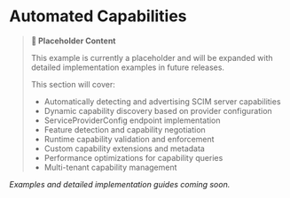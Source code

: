 # Automated Capabilities

> **📝 Placeholder Content**
> 
> This example is currently a placeholder and will be expanded with detailed implementation examples in future releases. 
> 
> This section will cover:
> - Automatically detecting and advertising SCIM server capabilities
> - Dynamic capability discovery based on provider configuration
> - ServiceProviderConfig endpoint implementation
> - Feature detection and capability negotiation
> - Runtime capability validation and enforcement
> - Custom capability extensions and metadata
> - Performance optimizations for capability queries
> - Multi-tenant capability management

*Examples and detailed implementation guides coming soon.*